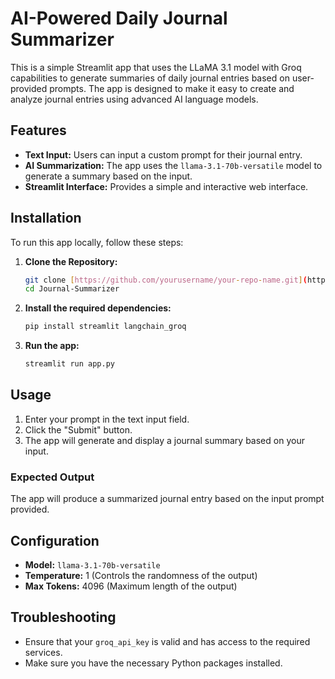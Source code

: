# AI-Powered Daily Journal Summarizer

This is a simple Streamlit app that uses the LLaMA 3.1 model with Groq capabilities to generate summaries of daily journal entries based on user-provided prompts. The app is designed to make it easy to create and analyze journal entries using advanced AI language models.

## Features

- **Text Input:** Users can input a custom prompt for their journal entry.
- **AI Summarization:** The app uses the `llama-3.1-70b-versatile` model to generate a summary based on the input.
- **Streamlit Interface:** Provides a simple and interactive web interface.

## Installation

To run this app locally, follow these steps:

1. **Clone the Repository:**
   ```bash
   git clone [https://github.com/yourusername/your-repo-name.git](https://github.com/kabillan19/Journal-Summarizer)
   cd Journal-Summarizer
   ```

2. **Install the required dependencies:**
   ```bash
   pip install streamlit langchain_groq
   ```

3. **Run the app:**
   ```bash
   streamlit run app.py
   ```

## Usage

1. Enter your prompt in the text input field.
2. Click the "Submit" button.
3. The app will generate and display a journal summary based on your input.

### Expected Output

The app will produce a summarized journal entry based on the input prompt provided.

## Configuration

- **Model:** `llama-3.1-70b-versatile`
- **Temperature:** 1 (Controls the randomness of the output)
- **Max Tokens:** 4096 (Maximum length of the output)

## Troubleshooting

- Ensure that your `groq_api_key` is valid and has access to the required services.
- Make sure you have the necessary Python packages installed.


